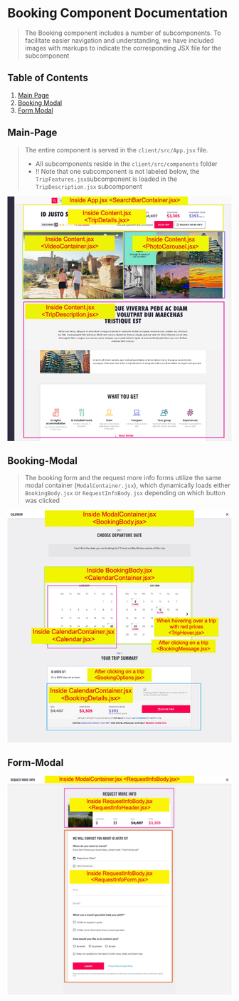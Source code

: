 # Booking Component Documentation

> The Booking component includes a number of subcomponents. To facilitate easier navigation and understanding, we have included images with markups to indicate the corresponding JSX file for the subcomponent

## Table of Contents

1. [Main Page](#Main-Page)
2. [Booking Modal](#Booking-Modal)
3. [Form Modal](#Form-Modal)

## Main-Page
> The entire component is served in the `client/src/App.jsx` file.
> - All subcomponents reside in the `client/src/components` folder
> - !! Note that one subcomponent is not labeled below, the `TripFeatures.jsx`subcomponent is loaded in the `TripDescription.jsx` subcomponent

![Main Page](component_page_detailed.jpg)

## Booking-Modal

> The booking form and the request more info forms utilize the same modal container (`ModalContainer.jsx`), which dynamically loads either `BookingBody.jsx` or `RequestInfoBody.jsx` depending on which button was clicked

![Booking Page](component_booking_details.jpg)


## Form-Modal

![Form Page](component_form_details.jpg)
